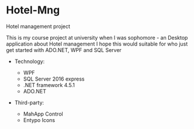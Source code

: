 # Hotel-Mng
Hotel management project

This is my course project at university when I was sophomore - an Desktop application about Hotel management
I hope this would suitable for who just get started with ADO.NET, WPF and SQL Server

- Technology:
  + WPF
  + SQL Server 2016 express
  + .NET framework 4.5.1
  + ADO.NET
  
- Third-party:
  + MahApp Control
  + Entypo Icons
